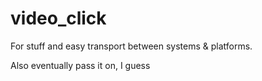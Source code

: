 # video_click

For stuff and easy transport between systems & platforms.

Also eventually pass it on, I guess
